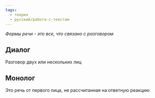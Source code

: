 ```yaml
---
tags:
  - теория
  - русский/работа-с-текстом
---
```

*Формы речи - это все, что связано с разговором*

## Диалог
Разговор двух или нескольких лиц
## Монолог
Это речь от первого лица, не рассчитанная на ответную реакцию